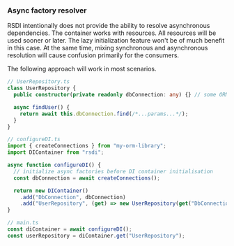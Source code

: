 ### Async factory resolver

RSDI intentionally does not provide the ability to resolve asynchronous dependencies. The container works with
resources. All resources will be used sooner or later. The lazy initialization feature won't be of much benefit
in this case. At the same time, mixing synchronous and asynchronous resolution will cause confusion primarily for
the consumers.

The following approach will work in most scenarios.

```typescript
// UserRepository.ts
class UserRepository {
  public constructor(private readonly dbConnection: any) {} // some ORM that requires opened connection

  async findUser() {
    return await this.dbConnection.find(/*...params...*/);
  }
}

// configureDI.ts
import { createConnections } from "my-orm-library";
import DIContainer from "rsdi";

async function configureDI() {
  // initialize async factories before DI container initialisation
  const dbConnection = await createConnections();

  return new DIContainer()
    .add("DbConnection", dbConnection)
    .add("UserRepository", (get) => new UserRepository(get("DbConnection")));
}

// main.ts
const diContainer = await configureDI();
const userRepository = diContainer.get("UserRepository");
```